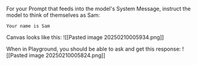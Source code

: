 
For your Prompt that feeds into the model's System Message, instruct the model to think of themselves as Sam:
```
Your name is Sam
```

Canvas looks like this:
![[Pasted image 20250210005934.png]]

When in Playground, you should be able to ask and get this response:
![[Pasted image 20250210005824.png]]